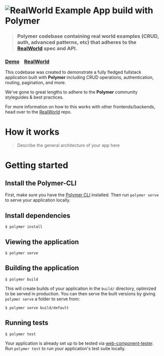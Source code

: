 # ![RealWorld Example App build with Polymer](logo.png)

> ### Polymer codebase containing real world examples (CRUD, auth, advanced patterns, etc) that adheres to the [RealWorld](https://github.com/gothinkster/realworld-example-apps) spec and API.

### [Demo]()&nbsp;&nbsp;&nbsp;&nbsp;[RealWorld](https://github.com/gothinkster/realworld)

This codebase was created to demonstrate a fully fledged fullstack application built with **Polymer** including CRUD operations, authentication, routing, pagination, and more.

We've gone to great lengths to adhere to the **Polymer** community styleguides & best practices.

For more information on how to this works with other frontends/backends, head over to the [RealWorld](https://github.com/gothinkster/realworld) repo.

# How it works

> Describe the general architecture of your app here

# Getting started

## Install the Polymer-CLI

First, make sure you have the [Polymer CLI](https://www.npmjs.com/package/polymer-cli) installed. Then run `polymer serve` to serve your application locally.


## Install dependencies

```
$ polymer install
```

## Viewing the application

```
$ polymer serve
```

## Building the application

```
$ polymer build
```

This will create builds of your application in the `build/` directory, optimized to be served in production. You can then serve the built versions by giving `polymer serve` a folder to serve from:

```
$ polymer serve build/default
```

## Running tests

```
$ polymer test
```

Your application is already set up to be tested via [web-component-tester](https://github.com/Polymer/web-component-tester). Run `polymer test` to run your application's test suite locally.
